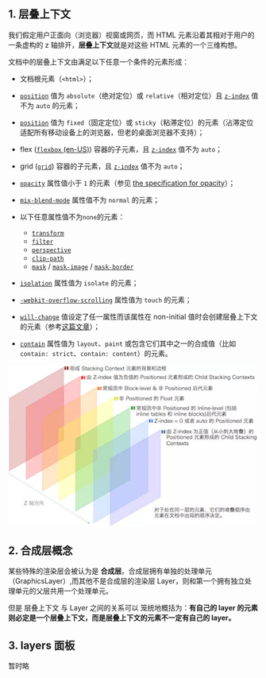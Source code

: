 ## 1. 层叠上下文

我们假定用户正面向（浏览器）视窗或网页，而 HTML 元素沿着其相对于用户的一条虚构的 z 轴排开，**层叠上下文**就是对这些 HTML 元素的一个三维构想。

文档中的层叠上下文由满足以下任意一个条件的元素形成：

- 文档根元素（`<html>`）；

- [`position`](https://developer.mozilla.org/zh-CN/docs/Web/CSS/position) 值为 `absolute`（绝对定位）或 `relative`（相对定位）且 [`z-index`](https://developer.mozilla.org/zh-CN/docs/Web/CSS/z-index) 值不为 `auto` 的元素；

- [`position`](https://developer.mozilla.org/zh-CN/docs/Web/CSS/position) 值为 `fixed`（固定定位）或 `sticky`（粘滞定位）的元素（沾滞定位适配所有移动设备上的浏览器，但老的桌面浏览器不支持）；

- flex ([`flexbox` (en-US)](https://developer.mozilla.org/en-US/docs/Web/CSS/CSS_Flexible_Box_Layout/Basic_Concepts_of_Flexbox)) 容器的子元素，且 [`z-index`](https://developer.mozilla.org/zh-CN/docs/Web/CSS/z-index) 值不为 `auto`；

- grid ([`grid`](https://developer.mozilla.org/zh-CN/docs/Web/CSS/grid)) 容器的子元素，且 [`z-index`](https://developer.mozilla.org/zh-CN/docs/Web/CSS/z-index) 值不为 `auto`；

- [`opacity`](https://developer.mozilla.org/zh-CN/docs/Web/CSS/opacity) 属性值小于 `1` 的元素（参见 [the specification for opacity](https://www.w3.org/TR/css3-color/#transparency)）；

- [`mix-blend-mode`](https://developer.mozilla.org/zh-CN/docs/Web/CSS/mix-blend-mode) 属性值不为 `normal` 的元素；

- 以下任意属性值不为`none`的元素：

  - [`transform`](https://developer.mozilla.org/zh-CN/docs/Web/CSS/transform)
  - [`filter`](https://developer.mozilla.org/zh-CN/docs/Web/CSS/filter)
  - [`perspective`](https://developer.mozilla.org/zh-CN/docs/Web/CSS/perspective)
  - [`clip-path`](https://developer.mozilla.org/zh-CN/docs/Web/CSS/clip-path)
  - [`mask`](https://developer.mozilla.org/zh-CN/docs/Web/CSS/mask) / [`mask-image`](https://developer.mozilla.org/zh-CN/docs/Web/CSS/mask-image) / [`mask-border`](https://developer.mozilla.org/zh-CN/docs/Web/CSS/mask-border)

- [`isolation`](https://developer.mozilla.org/zh-CN/docs/Web/CSS/isolation) 属性值为 `isolate` 的元素；

- [`-webkit-overflow-scrolling`](https://developer.mozilla.org/zh-CN/docs/Web/CSS/-webkit-overflow-scrolling) 属性值为 `touch` 的元素；

- [`will-change`](https://developer.mozilla.org/zh-CN/docs/Web/CSS/will-change) 值设定了任一属性而该属性在 non-initial 值时会创建层叠上下文的元素（参考[这篇文章](https://dev.opera.com/articles/css-will-change-property/)）；

- [`contain`](https://developer.mozilla.org/zh-CN/docs/Web/CSS/contain) 属性值为 `layout`、`paint` 或包含它们其中之一的合成值（比如 `contain: strict`、`contain: content`）的元素。

  

![img](./img/57.png)

## 2. 合成层概念

某些特殊的渲染层会被认为是 **合成层**。合成层拥有单独的处理单元（GraphicsLayer）,而其他不是合成层的渲染层 Layer，则和第一个拥有独立处理单元的父层共用一个处理单元。

但是 层叠上下文 与 Layer 之间的关系可以 笼统地概括为：**有自己的 layer 的元素则必定是一个层叠上下文，而是层叠上下文的元素不一定有自己的 layer。**



## 3. layers 面板

暂时略